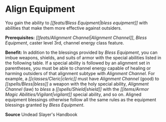 ﻿---
cssclass: [feats]

---
# Align Equipment

You gain the ability to _[[feats/Bless Equipment|bless equipment]]_ with abilities that make them more effective against outsiders.

**Prerequisites:** _[[feats/Alignment Channel|Alignment Channel]]_, _Bless Equipment_, caster level 3rd, channel energy class feature.

**Benefit:** In addition to the blessings provided by _Bless Equipment_, you can imbue weapons, shields, and suits of armor with the special abilities listed in the following table. If a special ability is followed by an alignment set in parentheses, you must be able to channel energy capable of healing or harming outsiders of that alignment subtype with _Alignment Channel_. For example, a _[[classes/Cleric|cleric]]_ must have _Alignment Channel_ (good) to _[[spells/Bless|bless]]_ a weapon with the holy special ability, _Alignment Channel_ (law) to _bless_ a _[[spells/Shield|shield]]_ with the _[[items/Armor Magic Abilities/Vigilant|vigilant]]_ special ability, and so on. Aligned equipment blessings otherwise follow all the same rules as the equipment blessings granted by _Bless Equipment_.

**Source** Undead Slayer's Handbook